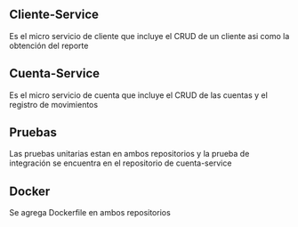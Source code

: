 ## Cliente-Service

Es el micro servicio de cliente que incluye el CRUD de un cliente asi como la obtención del reporte

## Cuenta-Service

Es el micro servicio de cuenta que incluye el CRUD de las cuentas y el registro de movimientos

## Pruebas

Las pruebas unitarias estan en ambos repositorios y la prueba de integración se encuentra en el repositorio de cuenta-service

## Docker
Se agrega Dockerfile en ambos repositorios